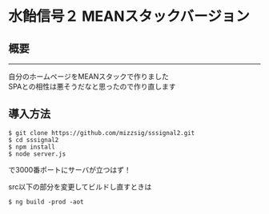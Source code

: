 # 水飴信号２ MEANスタックバージョン

## 概要
---
自分のホームページをMEANスタックで作りました  
SPAとの相性は悪そうだなと思ったので作り直します

## 導入方法
```
$ git clone https://github.com/mizzsig/sssignal2.git
$ cd sssignal2
$ npm install
$ node server.js
```
で3000番ポートにサーバが立つはず！

src以下の部分を変更してビルドし直すときは
```
$ ng build -prod -aot
```
